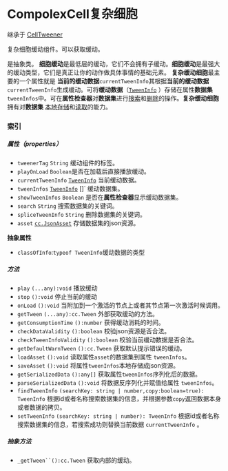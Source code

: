 # CompolexCell复杂细胞

继承于 [CellTweener](CellTweener细胞缓动.md)

复杂细胞缓动组件。可以获取缓动。

是抽象类。
**细胞缓动**是最低层的缓动，它们不会拥有子缓动。**细胞缓动**是最强大的缓动类型，它们是真正让你的动作做具体事情的基础元素。
**复杂缓动细胞**最主要的一个属性就是 **当前的缓动数据**`currentTweenInfo`其根据**当前的缓动数据**`currentTweenInfo`生成缓动。可将**缓动数据**（[`TweenInfo`](TweenInfo缓动数据.md) ）存储在属性**数据集** `tweenInfos`中。可在**属性检查器**对**数据集**进行<u>搜索</u>和<u>删除</u>的操作。**复杂缓动细胞**拥有对**数据集** <u>本地存储</u>和<u>读取</u>的能力。

### 索引

##### 属性（properties）

- `tweenerTag` `String` 缓动组件的标签。
- `playOnLoad` `Boolean`是否在加载后直接播放缓动。
- `currentTweenInfo` [`TweenInfo`](TweenInfo缓动数据.md) 当前缓动数据。
- `tweenInfos` [`TweenInfo`](TweenInfo缓动数据.md) []` 缓动数据集。
- `showTweenInfos` `Boolean` 是否在**属性检查器**显示缓动数据集。
- `search` `String` 搜索数据集的关键词。
- `spliceTweenInfo` `String` 删除数据集的关键词。
- `asset` [`cc.JsonAsset`](https://docs.cocos.com/creator/api/zh/classes/JsonAsset.html?h=json) 存储数据集的json资源。

**抽象属性**

- `classOfInfo`:`typeof TweenInfo`缓动数据的类型

##### 方法

- `play` `(...any):void` 播放缓动
- `stop` `():void` 停止当前的缓动
- `onLoad` `():void` 当附加到一个激活的节点上或者其节点第一次激活时候调用。
- `getTween` `(...any):cc.Tween` 外部获取缓动的方法。
- `getConsumptionTime` `():number` 获得缓动消耗的时间。
- `checkDataValidity` `():boolean` 校验json资源是否合法。
- `checkTweenInfoValidity` `():boolean` 校验当前缓动数据是否合法。
- `getDefaultWarnTween` `():cc.Tween` 获取默认提示错误的缓动。
- `loadAsset` `():void` 读取属性`asset`的数据集到属性 `tweenInfos`。
- `saveAsset` `():void` 将属性`tweenInfos`本地存储成json资源。
- `getSerializedData` `():any[]` 获取属性`tweenInfos`序列化后的数据。
- `parseSerializedData` `():void` 将数据反序列化并赋值给属性 `tweenInfos`。
- `findTweenInfo` `(searchKey: string | number,copy:boolean=true): TweenInfo` 根据id或者名称搜索数据集的信息，并根据参数`copy`返回数据本身或者数据的拷贝。
- `setTweenInfo` `(searchKey: string | number): TweenInfo`  根据id或者名称搜索数据集的信息，若搜索成功则替换当前数据 `currentTweenInfo` 。

##### 抽象方法

- `_getTween``():cc.Tween` 获取内部的缓动。